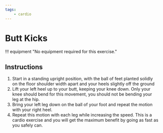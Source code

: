 ```yaml
---
tags:
    - cardio
---
```


#  Butt Kicks

!!! equipment "No equipment required for this exercise."

## Instructions

1. Start in a standing upright position, with the ball of feet planted solidly on the floor shoulder width apart and your heels slightly off the ground
2. Lift your left heel up to your butt, keeping your knee down.  Only your knee should bend for this movement, you should not be bending your leg at the hip.
3. Bring your left leg down on the ball of your foot and repeat the motion with your right heel.
4. Repeat this motion with each leg while increasing the speed.  This is a cardio exercise and you will get the maximum benefit by going as fast as you safely can.